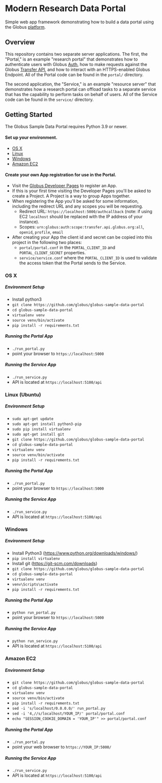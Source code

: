 # Modern Research Data Portal
Simple web app framework demonstrating how to build a data portal using
the Globus [platform](https://www.globus.org/platform).

## Overview
This repository contains two separate server applications. The first, the "Portal," is an example "research portal"
that demonstrates how to authenticate users with Globus [Auth](https://docs.globus.org/api/auth/), how to make requests against the Globus [Transfer API](https://docs.globus.org/api/transfer/), and how to interact with an HTTPS-enabled Globus Endpoint. All of the Portal code can be found in the `portal/` directory.

The second application, the "Service," is an example "resource server" that demonstrates how a research portal can offload tasks to a separate service that has the capability to perform tasks on behalf of users. All of the Service code can be found in the `service/` directory.

## Getting Started
The Globus Sample Data Portal requires Python 3.9 or newer.

#### Set up your environment.
* [OS X](#os-x)
* [Linux](#linux-ubuntu)
* [Windows](#windows)
* [Amazon EC2](#amazon-ec2)

#### Create your own App registration for use in the Portal. 
* Visit the [Globus Developer Pages](https://developers.globus.org) to register an App.
* If this is your first time visiting the Developer Pages you'll be asked to create a Project. A Project is a way to group Apps together.
* When registering the App you'll be asked for some information, including the redirect URL and any scopes you will be requesting.
    * Redirect URL: `https://localhost:5000/authcallback` (note: if using EC2 `localhost` should be replaced with the IP address of your instance).
    * Scopes: `urn:globus:auth:scope:transfer.api.globus.org:all`, `openid`, `profile`, `email`
* After creating your App the client id and secret can be copied into this project in the following two places:
    * `portal/portal.conf` in the `PORTAL_CLIENT_ID` and `PORTAL_CLIENT_SECRET` properties.
    * `service/service.conf` where the `PORTAL_CLIENT_ID` is used to validate the access token that the Portal sends to the Service.

### OS X

##### Environment Setup

* Install python3
* `git clone https://github.com/globus/globus-sample-data-portal`
* `cd globus-sample-data-portal`
* `virtualenv venv`
* `source venv/bin/activate`
* `pip install -r requirements.txt`

##### Running the Portal App

* `./run_portal.py`
* point your browser to `https://localhost:5000`

##### Running the Service App

* `./run_service.py`
* API is located at `https://localhost:5100/api`

### Linux (Ubuntu)

##### Environment Setup

* `sudo apt-get update`
* `sudo apt-get install python3-pip`
* `sudo pip install virtualenv`
* `sudo apt-get install git`
* `git clone https://github.com/globus/globus-sample-data-portal`
* `cd globus-sample-data-portal`
* `virtualenv venv`
* `source venv/bin/activate`
* `pip install -r requirements.txt`

##### Running the Portal App

* `./run_portal.py`
* point your browser to `https://localhost:5000`

##### Running the Service App

* `./run_service.py`
* API is located at `https://localhost:5100/api`

### Windows

##### Environment Setup

* Install Python3 (<https://www.python.org/downloads/windows/>)
* `pip install virtualenv`
* Install git (<https://git-scm.com/downloads>)
* `git clone https://github.com/globus/globus-sample-data-portal`
* `cd globus-sample-data-portal`
* `virtualenv venv`
* `venv\Scripts\activate`
* `pip install -r requirements.txt`

##### Running the Portal App

* `python run_portal.py`
* point your browser to `https://localhost:5000`

##### Running the Service App

* `python run_service.py`
* API is located at `https://localhost:5100/api`

### Amazon EC2

##### Environment Setup

* `git clone https://github.com/globus/globus-sample-data-portal`
* `cd globus-sample-data-portal`
* `virtualenv venv`
* `source venv/bin/activate`
* `pip install -r requirements.txt`
* `sed -i 's/localhost/0.0.0.0/' run_portal.py`
* `sed -i '4,//s/localhost/YOUR_IP/' portal/portal.conf`
* `echo "SESSION_COOKIE_DOMAIN = 'YOUR_IP'" >> portal/portal.conf`

##### Running the Portal App

* `./run_portal.py`
* point your web browser to `https://YOUR_IP:5000/`

##### Running the Service App

* `./run_service.py`
* API is located at `https://localhost:5100/api`
